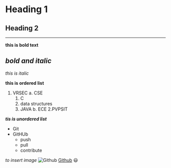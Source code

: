 # Heading 1
## Heading 2
-----------------------------------------------------------------------------------------------------


**this is bold text**


***bold and italic***
------------------------------------------------------------------------------------------------------
*this is italic*

**this is ordered list**
1. VRSEC
  a. CSE
    1. C
    2. data structures
    3. JAVA
  b. ECE
2.PVPSIT


***tis is unordered list***
* Git
* GitHUb
  - push
  - pull
  - contribute

*to insert image*
![Github](https://1000logos.net/wp-content/uploads/2018/11/GitHub-logo.png)
[Github](https://github.com/)
:smiley:
